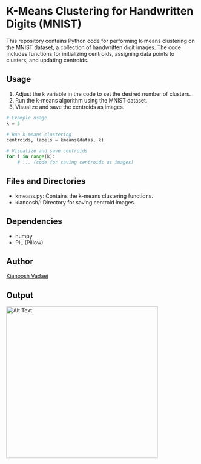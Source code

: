 # K-Means Clustering for Handwritten Digits (MNIST)

This repository contains Python code for performing k-means clustering on the MNIST dataset, a collection of handwritten digit images. The code includes functions for initializing centroids, assigning data points to clusters, and updating centroids.

## Usage

1. Adjust the `k` variable in the code to set the desired number of clusters.
2. Run the k-means algorithm using the MNIST dataset.
3. Visualize and save the centroids as images.

```python
# Example usage
k = 5

# Run k-means clustering
centroids, labels = kmeans(datas, k)

# Visualize and save centroids
for i in range(k):
    # ... (code for saving centroids as images)
```

## Files and Directories

- kmeans.py: Contains the k-means clustering functions.
- kianoosh/: Directory for saving centroid images.
  
## Dependencies

- numpy
- PIL (Pillow)

## Author
[Kianoosh Vadaei](https://github.com/kia-vadaei)

## Output

<img src="https://media.licdn.com/dms/image/D4E22AQGZ14NMyEJ1kA/feedshare-shrink_800/0/1700181378744?e=1703116800&v=beta&t=TWSw08w84C3g0HlLLEpgZCJ9AtLaEByCYFyaPC9hwE8" alt="Alt Text" width="400"/>


